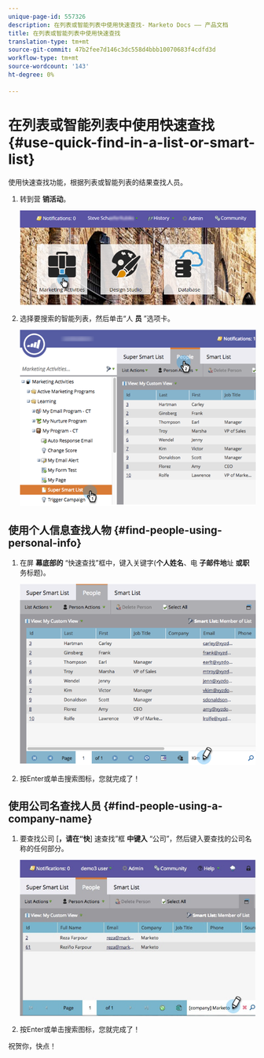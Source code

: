 ```yaml
---
unique-page-id: 557326
description: 在列表或智能列表中使用快速查找- Marketo Docs —— 产品文档
title: 在列表或智能列表中使用快速查找
translation-type: tm+mt
source-git-commit: 47b2fee7d146c3dc558d4bbb10070683f4cdfd3d
workflow-type: tm+mt
source-wordcount: '143'
ht-degree: 0%

---
```



# 在列表或智能列表中使用快速查找 {#use-quick-find-in-a-list-or-smart-list}

使用快速查找功能，根据列表或智能列表的结果查找人员。

1. 转到营 **销活动**。

   ![](assets/login-marketing-activities.png)

1. 选择要搜索的智能列表，然后单击“人 **员** ”选项卡。

   ![](assets/smartlistpeople.png)

## 使用个人信息查找人物 {#find-people-using-personal-info}

1. 在屏 **幕底部的** “快速查找”框中，键入关键字(**个人姓名**、电 **子邮件地**&#x200B;址 **或职**&#x200B;务标题)。

   ![](assets/searchpeople.png)

1. 按Enter或单击搜索图标，您就完成了！

## 使用公司名查找人员 {#find-people-using-a-company-name}

1. 要查找公司 [**，请在“快**] 速查找”框 **中键入** “公司”，然后键入要查找的公司名称的任何部分。

   ![](assets/supersmartlistsearch.jpg)

1. 按Enter或单击搜索图标，您就完成了！

祝贺你，快点！
